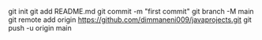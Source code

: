 git init
git add README.md
git commit -m "first commit"
git branch -M main
git remote add origin https://github.com/dimmaneni009/javaprojects.git
git push -u origin main